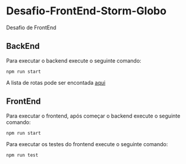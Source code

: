 # Desafio-FrontEnd-Storm-Globo
Desafio de FrontEnd

## BackEnd

Para executar o backend execute o seguinte comando:

```
npm run start
```
A lista de rotas pode ser encontada [aqui](https://github.com/AllanPatrickS/Desafio-FrontEnd-Storm-Globo/tree/main/back)

## FrontEnd

Para executar o frontend, após começar o backend execute o seguinte comando:

```
npm run start
```

Para executar os testes do frontend execute o seguinte comando:

```
npm run test
```